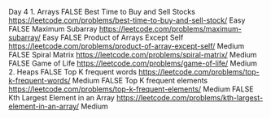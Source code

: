 Day 4	1. Arrays	FALSE	Best Time to Buy and Sell Stocks	https://leetcode.com/problems/best-time-to-buy-and-sell-stock/	Easy
		FALSE	Maximum Subarray	https://leetcode.com/problems/maximum-subarray/	Easy
		FALSE	Product of Arrays Except Self	https://leetcode.com/problems/product-of-array-except-self/	Medium
		FALSE	Spiral Matrix	https://leetcode.com/problems/spiral-matrix/	Medium
		FALSE	Game of Life	https://leetcode.com/problems/game-of-life/	Medium
	2. Heaps	FALSE	Top K frequent words	https://leetcode.com/problems/top-k-frequent-words/	Medium
		FALSE	Top K frequent elements	https://leetcode.com/problems/top-k-frequent-elements/	Medium
		FALSE	Kth Largest Element in an Array	https://leetcode.com/problems/kth-largest-element-in-an-array/	Medium
